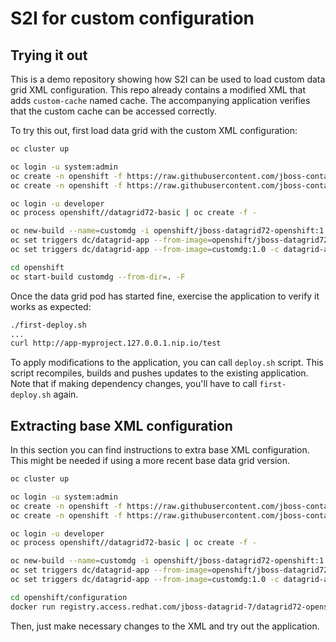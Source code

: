 # S2I for custom configuration

## Trying it out

This is a demo repository showing how S2I can be used to load custom data grid XML configuration.
This repo already contains a modified XML that adds `custom-cache` named cache.
The accompanying application verifies that the custom cache can be accessed correctly.

To try this out, first load data grid with the custom XML configuration:

```bash
oc cluster up

oc login -u system:admin
oc create -n openshift -f https://raw.githubusercontent.com/jboss-container-images/jboss-datagrid-7-openshift-image/1.0/templates/datagrid72-image-stream.json
oc create -n openshift -f https://raw.githubusercontent.com/jboss-container-images/jboss-datagrid-7-openshift-image/1.0/templates/datagrid72-basic.json

oc login -u developer
oc process openshift//datagrid72-basic | oc create -f -

oc new-build --name=customdg -i openshift/jboss-datagrid72-openshift:1.0 --binary=true --to='customdg:1.0'
oc set triggers dc/datagrid-app --from-image=openshift/jboss-datagrid72-openshift:1.0 --remove
oc set triggers dc/datagrid-app --from-image=customdg:1.0 -c datagrid-app

cd openshift
oc start-build customdg --from-dir=. -F
```

Once the data grid pod has started fine, exercise the application to verify it works as expected:

```bash
./first-deploy.sh
...
curl http://app-myproject.127.0.0.1.nip.io/test
```

To apply modifications to the application, you can call `deploy.sh` script.
This script recompiles, builds and pushes updates to the existing application.
Note that if making dependency changes, you'll have to call `first-deploy.sh` again.

## Extracting base XML configuration

In this section you can find instructions to extra base XML configuration.
This might be needed if using a more recent base data grid version.

```bash
oc cluster up

oc login -u system:admin
oc create -n openshift -f https://raw.githubusercontent.com/jboss-container-images/jboss-datagrid-7-openshift-image/1.0/templates/datagrid72-image-stream.json
oc create -n openshift -f https://raw.githubusercontent.com/jboss-container-images/jboss-datagrid-7-openshift-image/1.0/templates/datagrid72-basic.json

oc login -u developer
oc process openshift//datagrid72-basic | oc create -f -

oc new-build --name=customdg -i openshift/jboss-datagrid72-openshift:1.0 --binary=true --to='customdg:1.0'
oc set triggers dc/datagrid-app --from-image=openshift/jboss-datagrid72-openshift:1.0 --remove
oc set triggers dc/datagrid-app --from-image=customdg:1.0 -c datagrid-app

cd openshift/configuration
docker run registry.access.redhat.com/jboss-datagrid-7/datagrid72-openshift:1.0 /bin/sh -c 'cat /opt/datagrid/standalone/configuration/clustered-openshift.xml' > clustered-openshift.xml
```

Then, just make necessary changes to the XML and try out the application. 
